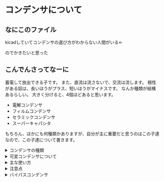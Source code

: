 # コンデンサについて

## なにこのファイル
kicadしていてコンデンサの選び方がわからない人間がいる←

のでかきたいと思った

## こんでんさってなーに
蓄電して放出できる子です。
また、直流は流さないで、交流は流します。
極性がある奴は、長いほうがプラス、短いほうがマイナスです。
なんか種類が結構あるらしい。
大きく分けると、4個ほどあると思います。
- 電解コンデンサ
- フィルムコンデンサ
- セラミックコンデンサ
- スーパーキャパシタ

もちろん、ほかにも何種類かありますが、自分が主に重要だと思うのはこの子達なので、この子達について書きます。

<details> <summary>コンデンサの種類</summary>
  
### 電解コンデンサ
- 容量：47uF～10000uF
- 長所：耐圧、幅広い
- 短所：場所とる、死んでいる可能性がある
- 写真

なんかよく見る。
### フィルムコンデンサ
- 容量：0.047uF~1000uF
- 長所：極性ない、いろんな強さが合わさっている（温度やら耐圧やら）、容量多
- 短所：高価
- 写真

横に長い。壁。
### セラミックコンデンサ
- 容量：0.001uF~100uF
- 長所：高周波特性、極性ない
- 短所：電圧印可による容量変動が大きい、破損しててもなんか気づかない（自分だけ?）
- 写真

形が特徴的
### スーパーキャパシタ
- 容量：数F～
- 長所：容量がすごい。
- 短所：場所とる、特殊な耐性とかはない
- 写真

なんかつよそう（小並感）
  </summary></details>
  
<details><summary> 可変コンデンサについて</summary>
  可変コンデンサとは、加える電圧によって静電容量を変えることができるやつや、ドライバなどを用いて機械的に静電容量を変えることができるやつなどがあります。
  可変コンデンサにも多くの種類がありますが、自分はあまり使ってないです。
  
  よくわからないところがおおいので、自分も（暇があれば）勉強します。
  
  わかりやすそうなリンク貼っておきます。
  https://detail-infomation.com/variable-capacitor-type/
 </summary></details>
  
<details><summary>主な使い方</summary>
  自分が知っている限りでは、昇圧チョッパやオペアンプ回路など、多くの回路に使われている。
  
  回路図見たら、いる。
  </summary></details>
  
 <details><summary> 注意点</summary>
  極性があるやつは確認してから使用する。しないとこうなります→https://www.youtube.com/watch?v=25kgoA2gpT0
  寿命があるやつは死んでないかを確認する。（気づかないと非常に腹が立つため）
  大きさを考える。スーパーキャパシタ等の大きいものを使うときは設置する場所に気を付ける。
  </summary></details>
 
 <details><summary>バイパスコンデンサ</summary>
  
  やっるきが　でっない♪
  
  やっるきが　でっない♪
  
  やっるきが　でてこなーい♪
  
  ので、一旦端折ります。
  </summary></details>
